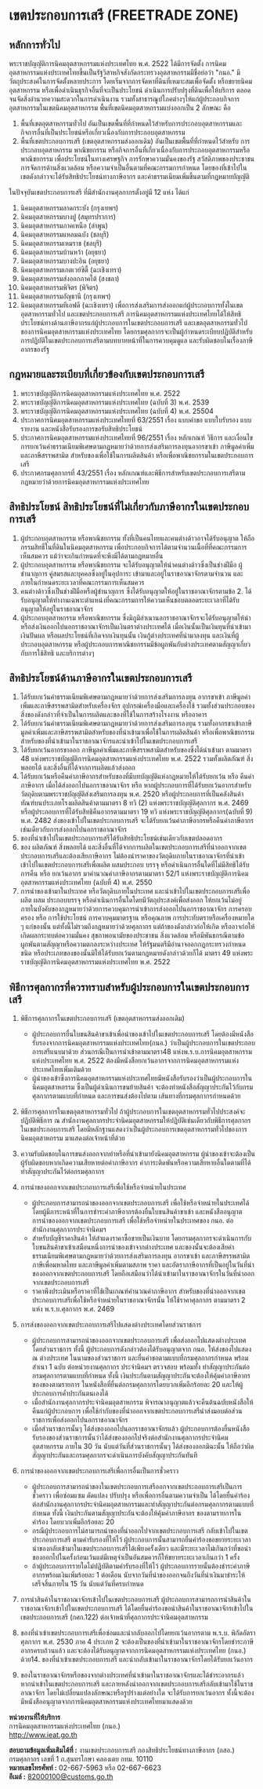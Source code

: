 เขตประกอบการเสรี (FREETRADE ZONE)
====
## หลักการทั่วไป
พระราชบัญญัติการนิคมอุตสาหกรรมแห่งประเทศไทย พ.ศ. 2522 ได้มีการจัดตั้ง การนิคมอุตสาหกรรมแห่งประเทศไทยขึ้นเป็นรัฐวิสาหกิจสังกัดกระทรวงอุตสาหกรรมมีชื่อย่อว่า "กนอ." มีวัตถุประสงค์ในการจัดตั้งหลายประการ โดยเริ่มจากการจัดหาที่ดินที่เหมาะสมเพื่อจัดตั้ง หรือขยายนิคมอุตสาหกรรม หรือเพื่อดำเนินธุรกิจอื่นที่จะเป็นประโยชน์ ดำเนินการปรับปรุงที่ดินเพื่อให้บริการ ตลอดจนจัดสิ่งอำนวยความสะดวกในการดำเนินงาน รวมทั้งสาธารณูปโภคต่างๆให้แก่ผู้ประกอบกิจการอุตสาหกรรมในเขตนิคมอุตสาหกรรม พื้นที่เขตนิคมอุตสาหกรรมแบ่งออกเป็น 2 ลักษณะ คือ

1.  พื้นที่เขตอุตสาหกรรมทั่วไป อันเป็นเขตพื้นที่ที่กำหนดไว้สำหรับการประกอบอุตสาหกรรมและกิจการอื่นที่เป็นประโยชน์หรือเกี่ยวเนื่องกับการประกอบอุตสาหกรรม
2.  พื้นที่เขตประกอบการเสรี (เขตอุตสาหกรรมส่งออกเดิม) อันเป็นเขตพื้นที่ที่กำหนดไว้สำหรับ การประกอบอุตสาหกรรม พาณิชยกรรม หรือกิจการอื่นที่เกี่ยวเนื่องกับการประกอบอุตสาหกรรมหรือ พาณิชยกรรม เพื่อประโยชน์ในทางเศรษฐกิจ การรักษาความมั่นคงของรัฐ สวัสดิภาพของประชาชน การจัดการด้านสิ่งแวดล้อม หรือความจำเป็นอื่นตามที่คณะกรรมการกำหนด โดยของที่เข้าไปในเขตดังกล่าวจะได้รับสิทธิประโยชน์ทางภาษีอากร และค่าธรรมเนียมเพิ่มขึ้นตามที่กฎหมายบัญญัติ

ในปัจจุบันเขตประกอบการเสรี ที่มีสำนักงานศุลกากรตั้งอยู่มี 12 แห่ง ได้แก่

1.  นิคมอุตสาหกรรมลาดกระบัง (กรุงเทพฯ)
2.  นิคมอุตสาหกรรมบางปู (สมุทรปราการ)
3.  นิคมอุตสาหกรรมภาคเหนือ (ลำพูน)
4.  นิคมอุตสาหกรรมแหลมฉบัง (ชลบุรี)
5.  นิคมอุตสาหกรรมเหมราช (ชลบุรี)
6.  นิคมอุตสาหกรรมบ้านหว้า (อยุธยา)
7.  นิคมอุตสาหกรรมบางปะอิน (อยุธยา)
8.  นิคมอุตสาหกรรมเกตเวย์ซิตี้ (ฉะเชิงเทรา)
9.  นิคมอุตสาหกรรมส่งออกภาคใต้ (สงขลา)
10.  นิคมอุตสาหกรรมพิจิตร (พิจิตร)
11.  นิคมอุตสาหกรรมอัญธานี (กรุงเทพฯ)
12.  นิคมอุตสาหกรรมทีเอฟดี (ฉะเชิงเทรา)
เพื่อการส่งเสริมการส่งออกแก่ผู้ประกอบการทั้งในเขตอุตสาหกรรมทั่วไป และเขตประกอบการเสรี การนิคมอุตสาหกรรมแห่งประเทศไทยได้ให้สิทธิประโยชน์ทางด้านภาษีอากรแก่ผู้ประกอบการในเขตประกอบการเสรี และเขตอุตสาหกรรมทั่วไปของการนิคมอุตสาหกรรมแห่งประเทศไทย โดยกรมศุลกากรจะเป็นผู้กำหนดระเบียบปฏิบัติสำหรับการปฏิบัติในเขตประกอบการเสรีตามบทบาทหน้าที่ในการควบคุมดูแล และรับผิดชอบในเรื่องภาษีอากรของรัฐ

  
## กฎหมายและระเบียบที่เกี่ยวข้องกับเขตประกอบการเสรี

1.  พระราชบัญญัติการนิคมอุตสาหกรรมแห่งประเทศไทย พ.ศ. 2522
2.  พระราชบัญญัติการนิคมอุตสาหกรรมแห่งประเทศไทย (ฉบับที่ 3) พ.ศ. 2539
3.  พระราชบัญญัติการนิคมอุตสาหกรรมแห่งประเทศไทย (ฉบับที่ 4) พ.ศ. 25504
4.  ประกาศการนิคมอุตสาหกรรมแห่งประเทศไทยที่ 63/2551 เรื่อง แบบคำขอ แบบใบรับรอง แบบรายงาน และหนังสือรับรองการขอรับสิทธิประโยชน์
5.  ประกาศการนิคมอุตสาหกรรมแห่งประเทศไทยที่ 96/2551 เรื่อง หลักเกณฑ์ วิธีการ และเงื่อนไขการยกเว้นค่าธรรมเนียมพิเศษตามกฎหมายว่าด้วยการส่งเสริมการลงทุนอากรขาเข้า ภาษีมูลค่าเพิ่ม และภาษีสรรพสามิต สำหรับของเพื่อใช้ในการผลิตสินค้า หรือเพื่อพาณิชยกรรมในเขตประกอบการเสรี
6.  ประกาศกรมศุลกากรที่ 43/2551 เรื่อง หลักเกณฑ์และพิธีการสำหรับเขตประกอบการเสรีตามกฎหมายว่าด้วยการนิคมอุตสาหกรรมแห่งประเทศไทย

  
## สิทธิประโยชน์ สิทธิประโยชน์ที่ไม่เกี่ยวกับภาษีอากรในเขตประกอบการเสรี

1.  ผู้ประกอบอุตสาหกรรม หรือพาณิชยกรรม ทั้งที่เป็นคนไทยและคนต่างด้าวอาจได้รับอนุญาต ให้ถือกรรมสิทธิ์ในที่ดินในนิคมอุตสาหกรรม เพื่อประกอบกิจการได้ตามจำนวนเนื้อที่ที่คณะกรรมการเห็นสมควร แม้ว่าจะเกินกำหนดที่จะพึงมีได้ตามกฎหมายอื่น
2.  ผู้ประกอบอุตสาหกรรม หรือพาณิชยกรรม จะได้รับอนุญาตให้นำคนต่างด้าวซึ่งเป็นช่างฝีมือ ผู้ชำนาญการ คู่สมรสและบุคคลซึ่งอยู่ในอุปการะ เข้ามาและอยู่ในราชอาณาจักรตามจำนวน และภายในกำหนดระยะเวลาที่คณะกรรมการเห็นสมควร
3.  คนต่างด้าวซึ่งเป็นช่างฝีมือหรือผู้ชำนาญการ ซึ่งได้รับอนุญาตให้อยู่ในราชอาณาจักรตามข้อ 2. ได้รับอนุญาตให้ทำงานเฉพาะตำแหน่งที่คณะกรรมการให้ความเห็นชอบตลอดระยะเวลาที่ได้รับอนุญาตให้อยู่ในราชอาณาจักร
4.  ผู้ประกอบอุตสาหกรรม หรือพาณิชยกรรม ซึ่งมิภูมิลำเนานอกราชอาณาจักรจะได้รับอนุญาตให้นำหรือส่งเงินออกไปนอกราชอาณาจักรเป็นเงินตราต่างประเทศได้ เมื่อเงินนั้นเป็นเงินทุนที่นำเข้ามา เงินปันผล หรือผลประโยชน์ที่เกิดจากเงินทุนนั้น เงินกู้ต่างประเทศที่นำมาลงทุน และเงินที่ผู้ประกอบอุตสาหกรรม หรือผู้ประกอบการพาณิชยกรรมมีข้อผูกพันกับต่างประเทศตามสัญญาเกี่ยวกับการใช้สิทธิ และบริการต่างๆ

  
## สิทธิประโยชน์ด้านภาษีอากรในเขตประกอบการเสรี

1.  ได้รับยกเว้นค่าธรรมเนียมพิเศษตามกฎหมายว่าด้วยการส่งเสริมการลงทุน อากรขาเข้า ภาษีมูลค่าเพิ่มและภาษีสรรพสามิตสำหรับเครื่องจักร อุปกรณ์เครื่องมือและเครื่องใช้ รวมทั้งส่วนประกอบของสิ่งของดังกล่าวที่จำเป็นในการผลิตและของที่ใช้ในการสร้างโรงงาน หรืออาคาร
2.  ได้รับยกเว้นค่าธรรมเนียมพิเศษตามกฎหมายว่าด้วยการส่งเสริมการลงทุน รวมทั้งอากรขาเข้าภาษีมูลค่าเพิ่มและภาษีสรรพสามิตสำหรับของที่นำเข้ามาเพื่อใช้ในการผลิตสินค้า หรือเพื่อพาณิชยกรรมสำหรับของที่นำเข้ามาในราชอาณาจักรและนำเข้าไปในเขตประกอบการเสรี
3.  ได้รับยกเว้นอากรขาออก ภาษีมูลค่าเพิ่มและภาษีสรรพสามิตสำหรับของซึ่งได้นำเข้ามา ตามมาตรา 48 แห่งพระราชบัญญัติการนิคมอุตสาหกรรมแห่งประเทศไทย พ.ศ. 2522 รวมทั้งผลิตภัณฑ์ สิ่งพลอยได้ และสิ่งอื่นที่ได้จากการผลิตแล้วส่งออก
4.  ได้รับยกเว้นหรือคืนค่าภาษีอากรสำหรับของที่มีบทบัญญัติแห่งกฎหมายให้ได้รับยกเว้น หรือ คืนค่าภาษีอากร เมื่อได้ส่งออกไปนอกราชอาณาจักร หรือ หากผู้ประกอบการที่ได้รับยกเว้นอากรสำหรับวัตถุดิบตามพระราชบัญญัติส่งเสริมการลงทุน พ.ศ. 2520 หรือผู้ประกอบการที่เป็นคลังสินค้าทัณฑ์บนประเภทโรงผลิตสินค้าตามมาตรา 8 ทวิ (2) แห่งพระราชบัญญัติศุลกากร พ.ศ. 2469 หรือผู้ประกอบการที่ได้รับสิทธิคืนอากรตามมาตรา 19 ทวิ แห่งพระราชบัญญัติศุลกากร(ฉบับที่ 9) พ.ศ. 2482 ส่งของเข้าไปในเขตประกอบการเสรี จะได้รับยกเว้นค่าภาษีอากรหรือคืนค่าภาษีอากรเช่นเดียวกับการส่งออกไปนอกราชอาณาจักร
5.  ของที่นำเข้าไปในเขตประกอบการเสรีได้รับสิทธิประโยชน์เช่นเดียวกับเขตปลอดอากร
6.  ของ ผลิตภัณฑ์ สิ่งพลอยได้ และสิ่งอื่นที่ได้จากการผลิตในเขตประกอบการเสรีที่นำออกจากเขตประกอบการเสรีและต้องเสียภาษีอากร ไม่ต้องนำราคาของวัตถุดิบภายในราชอาณาจักรที่นำเข้าเข้าไปในเขตประกอบการเสรีเพื่อผลิต ผสมประกอบ บรรจุ หรือดำเนินการอื่นใดที่ไม่มีสิทธิได้รับการคืน หรือ ยกเว้นอากร มาคำนวณค่าภาษีอากรตามมาตรา 52/1 แห่งพระราชบัญญัติการนิคมอุตสาหกรรมแห่งประเทศไทย (ฉบับที่ 4) พ.ศ. 2550
7.  การนำของเข้ามาในประเทศ หรือวัตถุดิบภายในประเทศ และนำเข้าไปในเขตประกอบการเสรีเพื่อผลิต ผสม ประกอบบรรจุ หรือดำเนินการอื่นใดโดยมีวัตถุประสงค์เพื่อส่งออก ให้ยกเว้นไม่อยู่ภายในบังคับของกฎหมายว่าด้วยการควบคุมการนำเข้าการส่งออกไปนอกราชอาณาจักร การครอบครอง หรือ การใช้ประโยชน์ การควบคุมมาตรฐาน หรือคุณภาพ การประทับตราหรือเครื่องหมายใด ๆ แก่ของนั้น แต่ทั้งนี้ไม่รวมถึงกฎหมายว่าด้วยศุลกากร แต่ถ้าของดังกล่าวก่อให้เกิด หรืออาจก่อให้เกิดผลกระทบต่อความมั่นคง สุขภาพอนามัยของประชาชน สิ่งแวดล้อม หรือมีพันธกรณีตามข้อผูกพันตามสัญญาหรือความตกลงระหว่างประเทศ ให้รัฐมนตรีมีอำนาจออกกฎกระทรวงกำหนดชนิด หรือประเภทของของนั้นมิให้ได้รับยกเว้นตามกฎหมายดังกล่าวด้วยก็ได้ มาตรา 49 แห่งพระราชบัญญัติการนิคมอุตสาหกรรมแห่งประเทศไทย พ.ศ. 2522

  
## พิธีการศุลกากรที่ควรทราบสำหรับผู้ประกอบการในเขตประกอบการเสรี

1.  พิธีการศุลกากรในเขตประกอบการเสรี (เขตอุตสาหกรรมส่งออกเดิม)

	- ผู้ประกอบการยื่นใบขนสินค้าขาเข้าเพื่อนำของเข้าไปในเขตประกอบการเสรี โดยต้องมีหนังสือรับรองจากการนิคมอุตสาหกรรมแห่งประเทศไทย(กนอ.) ว่าเป็นผู้ประกอบการในเขตประกอบการเสรีแนบมาด้วย ส่วนกรณีเป็นการนำเข้าตามมาตรา48 แห่งพ.ร.บ.การนิคมอุตสาหกรรมแห่งประเทศไทย พ.ศ. 2522 ต้องมีหนังสือยกเว้นอากรจากการนิคมอุตสาหกรรมแห่งประเทศไทยเพิ่มเติมด้วย
	- ผู้นำของเข้าซึ่งการนิคมอุตสาหกรรมแห่งประเทศไทยมีหนังสือรับรองว่าเป็นผู้ประกอบการในนิคมอุตสาหกรรม ซึ่งเป็นผู้ดำเนินการขนย้ายสินค้า จะต้องทำหนังสือสัญญาประกันไว้กับกรมศุลกากรตามแบบที่กำหนด และการขนส่งต้องไปตาม เส้นทางที่กรมศุลกากรกำหนดด้วย

2.  พิธีการศุลกากรในเขตอุตสาหกรรมทั่วไป
ถ้าผู้ประกอบการในเขตอุตสาหกรรมทั่วไปประสงค์จะปฏิบัติพิธีการ ณ สำนักงานศุลกากรประจำนิคมอุตสาหกรรมให้ปฏิบัติเช่นเดียวกับพิธีการศุลกากรในเขตประกอบการเสรี โดยมีหลักฐานแสดงว่าเป็นผู้ประกอบการเขตอุตสาหกรรมทั่วไปของการนิคมอุตสาหกรรม มาแสดงต่อเจ้าหน้าที่ด้วย
3.  ความรับผิดชอบในการขนส่งออกจากท่าหรือที่นำเข้ามายังนิคมอุตสาหกรรม
ผู้นำของเข้าจะต้องเป็นผู้รับผิดชอบหากเกิดความเสียหายต่อค่าภาษีอากร ค่าภาระติดพันหรือความเสียหายอื่นใดตามที่ได้ทำสัญญาประกันไว้ต่อกรมศุลกากร
4.  การนำของออกจากเขตประกอบการเสรีเพื่อใช้หรือจำหน่ายในประเทศ

	-   ผู้ประกอบการสามารถนำของออกจากเขตประกอบการเสรี เพื่อใช้หรือจำหน่ายในประเทศได้ โดยผู้มีภาระหน้าที่ในการชำระค่าภาษีอากรต้องยื่นใบขนสินค้าขาเข้า และหนังสืออนุญาตการนำของออกจากเขตประกอบการเสรี เพื่อใช้หรือจำหน่ายในประเทศของ กนอ. ต่อสำนักงานศุลกากรประจำนิคมฯ
	- สำหรับบัญชีราคาสินค้า ให้สำแดงราคาซื้อขายเป็นเงินบาท โดยกรมศุลกากรจะดำเนินการกับใบขนสินค้าขาเข้าเสมือนหนึ่งการนำของเข้าจากต่างประเทศ และของนั้นจะต้องเสียค่าธรรมเนียมพิเศษตามกฎหมายว่าด้วยการส่งเสริมการลงทุน อากรขาเข้า และภาษีสรรพสามิต ภาษีเพื่อมหาดไทย และภาษีมูลค่าเพิ่มตามสภาพ ราคา และอัตราภาษีอากรที่เป็นอยู่ในวันที่นำของออกจากเขตประกอบการเสรี โดยถือเสมือนว่าได้นำเข้ามาในราชอาณาจักรในวันที่นำออกจากเขตประกอบการเสรี
	- ราคาพึงประเมินหรือราคาที่ใช้เป็นเกณฑ์คำนวณค่าภาษีอากร สำหรับของที่นำออกจากเขตประกอบการเสรีเพื่อใช้หรือจำหน่ายในราชอาณาจักรนั้น ให้ใช้ราคาศุลกากร ตามมาตรา 2 แห่ง พ.ร.บ.ศุลกากร พ.ศ. 2469

5.  การส่งของออกจากเขตประกอบการเสรีไปแสดงต่างประเทศโดยส่วนราชการ

	- ผู้ประกอบการสามารถนำของออกจากเขตประกอบการเสรี เพื่อส่งออกไปแสดงต่างประเทศโดยส่วนราชการ ทั้งนี้ ผู้ประกอบการดังกล่าวต้องได้รับอนุญาตจาก กนอ. ให้ส่งของไปแสดง ณ ต่างประเทศ ในนามของส่วนราชการ และยื่นคำขอตามแบบที่กรมศุลกากรกำหนด พร้อมสำเนา 1 ฉบับ ต่อหน่วยงานศุลกากร ประจำนิคมฯ ตรวจสอบ พร้อมทั้ง ทำสัญญาประกันต่อกรมศุลกากรตามแบบที่กำหนด ทั้งนี้ เงินประกันตามสัญญาประกันจะต้องให้คุ้มค่าภาษีอากรของของตามรายการ ในหนังสือที่ยื่นต่อกรมศุลกากรโดยบวกเพิ่มอีกร้อยละ 20 และให้ผู้ประกอบการค้ำประกันตนเองได้
	- เมื่อสำนักงานศุลกากรประจำนิคมอุตสาหกรรม พิจารณาอนุญาตแล้วจะคืนต้นฉบับหนังสือให้คืนแก่ผู้ประกอบการ เพื่อใช้กำกับของที่นำออกจากเขตประกอบการเสรีนำส่งมอบต่อส่วนราชการเพื่อส่งออกไปนอกราชอาณาจักร
	- เมื่อส่วนราชการนั้นๆ ได้ส่งของออกไปนอกราชอาณาจักรแล้ว ผู้ประกอบการต้องยื่นหนังสือรับรองของส่วนราชการนั้นว่าได้ส่งของออกไปจริงต่อสำนักงานศุลกากรประจำนิคมอุตสาหกรรม ภายใน 30 วัน นับแต่วันที่ส่วนราชการนั้นๆ ได้ส่งของออกมิฉะนั้น ให้ถือว่าผิดสัญญาประกันและกรมศุลกากรจะดำเนินการบังคับสัญญาประกันทันที

6.  การนำของออกจากเขตประกอบการเสรีเพื่อการอื่นเป็นการชั่วคราว

	- ผู้ประกอบการสามารถนำของในเขตประกอบการเสรีออกจากเขตประกอบการเสรีเป็นการชั่วคราว เพื่อซ่อมแซม ดัดแปลง ปรับปรุง หรือเพื่อการอื่นตามความจำเป็น ได้โดยยื่นคำร้องต่อสำนักงานศุลกากรประจำนิคมอุตสาหกรรมและทำสัญญาประกันต่อกรมศุลกากรตามแบบที่กำหนด ทั้งนี้ เงินประกันตามสัญญาประกันจะต้องให้คุ้มค่าภาษีอากร ของตามรายการในคำร้อง โดยบวกเพิ่มอีกร้อยละ 20
	- กรณีผู้ประกอบการไม่สามารถนำของที่นำออกไปจากเขตประกอบการเสรี กลับเข้าไปในเขตประกอบการเสรี ตามคำรับรองที่ให้ไว้ ผู้ประกอบการนั้นสามารถยื่นคำร้องขอขยายระยะเวลานำของกลับเข้ามาในเขตประกอบการเสรีได้เพียงครั้งเดียว และมีระยะเวลาไม่เกินกว่าที่ขอนำของออกไปในครั้งก่อนเว้นแต่มีเหตุจำเป็นอันสมควรก็ให้ขยายระยะเวลาเกินกว่า 1 ครั้ง
	- ถ้าผู้ประกอบการรายใดไม่ปฏิบัติตามคำรับรองที่ให้ไว้ ผู้ประกอบการรายนั้นต้องชำระค่าภาษีอากรพร้อมเงินเพิ่มร้อยละ 1 ต่อเดือน นับจากวันที่นำของออกจนถึงวันที่นำเงินมาชำระให้เสร็จสิ้นภายใน 15 วัน นับแต่วันที่ครบกำหนด

  
7.  การนำสินค้าในราชอาณาจักรเข้าไปในเขตประกอบการเสรี
ผู้ประกอบการสามารถการนำสินค้าในราชอาณาจักรเข้าไปในเขตประกอบการเสรี ได้โดยยื่นคำร้องขอนำสินค้าในราชอาณาจักรเข้าไปในเขตประกอบการเสรี (กศก.122) ต่อเจ้าหน้าที่ศุลกากรประจำนิคมอุตสาหกรรม
8.  ของที่นำเข้าเขตประกอบการเสรีเพื่อซ่อมและนำกลับออกไปโดยยกเว้นอากรตาม พ.ร.บ. พิกัดอัตราศุลกากร พ.ศ. 2530 ภาค 4 ประเภท 2
จะต้องเป็นของที่นำเข้ามาในราชอาณาจักรโดยชำระภาษีอากรครบถ้วนแล้ว และจะต้องได้รับอนุญาตจากการนิคมอุตสาหกรรมแห่งประเทศไทย (กนอ.) ด้วย14.  ของที่นำเข้าเขตประกอบการเสรี และนำกลับเข้ามาในราชอาณาจักรโดยได้รับยกเว้นอากร
9. ของในราชอาณาจักรหรือของจากต่างประเทศที่นำเข้ามาในราชอาณาจักรและได้ชำระอากรแล้ว หากนำเข้าในเขตประกอบการเสรี และภายหลังนำออกจากเขตประกอบการเสรีกลับเข้ามาใช้ในราชอาณาจักร โดยไม่เปลี่ยนแปลงลักษณะหรือรูปร่างแต่อย่างใด จะได้รับการยกเว้นอากร ทั้งนี้จะต้องมีหนังสืออนุญาตจากการนิคมอุตสาหกรรมแห่งประเทศไทยมาแสดงด้วย

**หน่วยงานที่ให้บริการ**  
การนิคมอุตสาหกรรมแห่งประเทศไทย (กนอ.)  
http://www.ieat.go.th

**สอบถามข้อมูลเพิ่มเติมได้ที่ :** งานเขตประกอบการเสรี กองสิทธิประโยชน์ทางภาษีอากร (กสอ.)  
กรมศุลกากร เลขที่ 1 ถ.สุนทรโกษา คลองเตย กทม. 10110  
**หมายเลขโทรศัพท์ :** 02-667-5963 หรือ 02-667-6623  
**อีเมล์ :** 82000100@customs.go.th
<!--stackedit_data:
eyJoaXN0b3J5IjpbMjQ1NDI5MTEyXX0=
-->